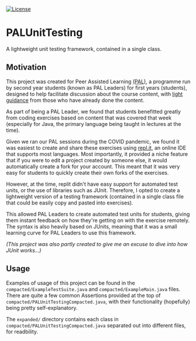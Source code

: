 [![License][license]](LICENSE)

[license]: https://img.shields.io/badge/license-MIT-green

# PALUnitTesting

A lightweight unit testing framework, contained in a single class.

## Motivation

This project was created for Peer Assisted Learning [(PAL)](https://www.thesubath.com/peer-support/pal/), a programme run by second year students (known as PAL Leaders) for first years (students), designed to help facilitate discussion about the course content, with [light guidance](https://www.essentialgptrainingbook.com/wp-content/online-resources/03%20Peer%20Assisted%20Learning.pdf) from those who have already done the content.

As part of being a PAL Leader, we found that students benefitted greatly from coding exercises based on content that was covered that week (especially for Java, the primary language being taught in lectures at the time).

Given we ran our PAL sessions during the COVID pandemic, we found it was easiest to create and share these exercises using [repl.it](https://replit.com/), an online IDE that supports most languages. Most importantly, it provided a niche feature that if you were to edit a project created by someone else, it would automatically create a fork for your account. This meant that it was very easy for students to quickly create their own forks of the exercises. 

However, at the time, replit didn't have easy support for automated test units, or the use of libraries such as JUnit. Therefore, I opted to create a lightweight version of a testing framework (contained in a single class file that could be easily copy and pasted into exercises).

This allowed PAL Leaders to create automated test units for students, giving them instant feedback on how they're getting on with the exercise remotely. The syntax is also heavily based on JUnits, meaning that it was a small learning curve for PAL Leaders to use this framework. 

_(This project was also partly created to give me an excuse to dive into how JUnit works...)_

## Usage

Examples of usage of this project can be found in the ```compacted/ExampleTestSuite.java``` and ```compacted/ExampleMain.java``` files. There are quite a few common Assertions provided at the top of ```compacted/PALUnitTestingCompacted.java```, with their functionality (hopefully) being pretty self-explanatory.

The ```expanded/``` directory contains each class in ```compacted/PALUnitTestingCompacted.java``` separated out into different files, for readbility.
